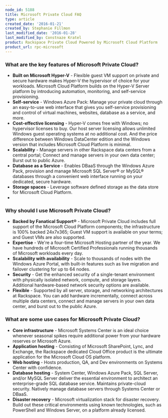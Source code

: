 ```yaml
---
node_id: 5188
title: Microsoft Private Cloud FAQ
type: article
created_date: '2016-01-21'
created_by: Stephanie Fillmon
last_modified_date: '2016-01-28'
last_modified_by: Constnaze Kratel
product: Rackspace Private Cloud Powered by Microsoft Cloud Platform
product_url: rpc-microsoft
---
```


### What are the key features of Microsoft Private Cloud?

-   **Built on Microsoft Hyper-V** - Flexible guest VM support on
    private and secure hardware makes Hyper-V the hypervisor of choice
    for your workloads. Microsoft Cloud Platform builds on the Hyper-V
    Server platform by introducing automation, monitoring, and
    self-service provisioning.
-   **Self-service** - Windows Azure Pack: Manage your private cloud
    through an easy-to-use web interface that gives you self-service
    provisioning and control of virtual machines, websites, database as
    a service, and more.
-   **Cost-effective licensing** - Hyper-V comes free with Windows; no
    hypervisor licenses to buy. Our host server licensing allows
    unlimited Windows guest operating systems at no additional cost. And
    the price difference between Windows DataCenter edition and the
    Windows version that includes Microsoft Cloud Platform is minimal.
-   **Scalability** - Manage servers in other Rackspace data centers
    from a central portal; Connect and manage servers in your own data
    center; Burst out to public Azure.
-   **Database as a Service** - Enables DBaaS through the Windows Azure
    Pack, provision and manage Microsoft SQL Server&reg; or MySQL&reg; databases
    through a convenient web interface running on your dedicated,
    secure hardware.
-   **Storage spaces** - Leverage software defined storage as the data
    store for Microsoft Cloud Platform.
-

### Why should I use Microsoft Private Cloud?

-   **Backed by Fanatical Support&reg;** - Microsoft Private Cloud includes
    full support of the Microsoft Cloud Platform components; the
    infrastructure is 100% backed 24x7x365; Guest VM support is
    available on your terms; and Guest VMs are also supported.
-   **Expertise** - We're a four-time Microsoft Hosting partner of
    the year. We have hundreds of Microsoft Certified Professionals
    running thousands of Microsoft workloads every day.
-   **Scalability with availability** - Scale to thousands of nodes with
    the Windows Azure Portal, with built-in features such as live
    migration and failover clustering for up to 64 nodes.
-   **Security** - Get the enhanced security of a single-tenant
    environment with physically isolated network, compute, and
    storage layers. Additional hardware-based network security options
    are available.
-   **Flexible** - Supported by all server, storage, and networking
    architectures at Rackspace. You can add hardware incrementally,
    connect across multiple data centers, connect and manage servers in
    your own data center, and burst out to the public Azure.

### What are some use cases for Microsoft Private Cloud?

-   **Core infrastructure** - Microsoft Systems Center is an ideal
    choice whenever seasonal spikes require additional power from your
    hardware reserves or Microsoft Azure.
-   **Application hosting** - Consisting of Microsoft SharePoint, Lync,
    and Exchange, the Rackspace dedicated Cloud Office product is the
    ultimate application for the Microsoft Cloud OS platform.
-   **Web hosting** - Hosts production, QA, and Dev environments on
    Systems Center with confidence.
-   **Database hosting** - System Center, Windows Azure Pack, SQL
    Server, and/or MySQL Server deliver the essential environment to
    architect an enterprise-grade SQL database service. Maintains
    private-cloud security. Natively manage database servers through
    Systems Center or DBaaS.
-   **Disaster recovery** - Microsoft virtualization stack for
    disaster recovery. Build out these critical environments using known
    technologies, such as PowerShell and Windows Server, on a platform
    already licensed.
